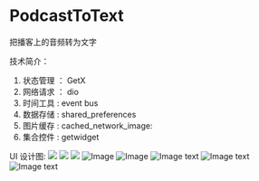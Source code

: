 # PodcastToText
把播客上的音频转为文字


技术简介：

1. 状态管理 ： GetX 
2. 网络请求 ： dio
3. 时间工具 :  event bus
4. 数据存储 :  shared_preferences
5. 图片缓存 :  cached_network_image:
6. 集合控件 :  getwidget




UI 设计图:
![](https://github.com/linhaosheng/PodcastToText/tree/main/design_img/IMG_1248.PNG)
![](https://github.com/linhaosheng/PodcastToText/tree/main/design_img/IMG_1247.PNG)
![](https://github.com/linhaosheng/PodcastToText/tree/main/design_img/IMG_1246.PNG)
![Image](https://github.com/linhaosheng/PodcastToText/tree/main/design_img/IMG_1245.PNG)
![Image](https://github.com/linhaosheng/PodcastToText/tree/main/design_img/IMG_1244.PNG)
![Image text](https://github.com/linhaosheng/PodcastToText/tree/main/design_img/IMG_1243.PNG)
![Image text](https://github.com/linhaosheng/PodcastToText/tree/main/design_img/IMG_1242.PNG)
![Image text](https://github.com/linhaosheng/PodcastToText/tree/main/design_img/IMG_1241.PNG)
